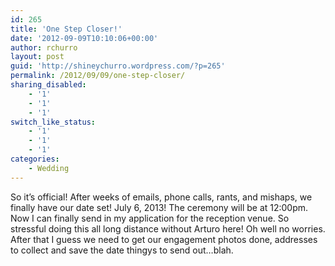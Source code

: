 ```yaml
---
id: 265
title: 'One Step Closer!'
date: '2012-09-09T10:10:06+00:00'
author: rchurro
layout: post
guid: 'http://shineychurro.wordpress.com/?p=265'
permalink: /2012/09/09/one-step-closer/
sharing_disabled:
    - '1'
    - '1'
    - '1'
switch_like_status:
    - '1'
    - '1'
    - '1'
categories:
    - Wedding
---
```


So it’s official! After weeks of emails, phone calls, rants, and mishaps, we finally have our date set! July 6, 2013! The ceremony will be at 12:00pm. Now I can finally send in my application for the reception venue. So stressful doing this all long distance without Arturo here! Oh well no worries. After that I guess we need to get our engagement photos done, addresses to collect and save the date thingys to send out…blah.
